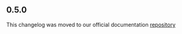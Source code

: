 ## 0.5.0

This changelog was moved to our official
documentation [repository](https://github.com/RookeriesDevelopment/rook-flutter-sdk-doc/blob/main/rook_sdk_health_connect/CHANGELOG.md)
